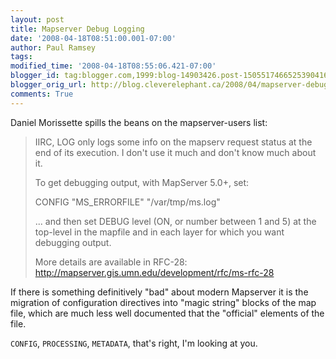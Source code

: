 ```yaml
---
layout: post
title: Mapserver Debug Logging
date: '2008-04-18T08:51:00.001-07:00'
author: Paul Ramsey
tags: 
modified_time: '2008-04-18T08:55:06.421-07:00'
blogger_id: tag:blogger.com,1999:blog-14903426.post-1505517466525390416
blogger_orig_url: http://blog.cleverelephant.ca/2008/04/mapserver-debug-logging.html
comments: True
---
```


Daniel Morissette spills the beans on the mapserver-users list:

> IIRC, LOG only logs some info on the mapserv request status at the end of its execution. I don't use it much and don't know much about it.
>
> To get debugging output, with MapServer 5.0+, set:
>
> CONFIG "MS_ERRORFILE" "/var/tmp/ms.log"
>
> ... and then set DEBUG level (ON, or number between 1 and 5) at the top-level in the mapfile and in each layer for which you want debugging output.
>
> More details are available in RFC-28: http://mapserver.gis.umn.edu/development/rfc/ms-rfc-28

If there is something definitively "bad" about modern Mapserver it is the migration of configuration directives into "magic string" blocks of the map file, which are much less well documented that the "official" elements of the file.  

`CONFIG`, `PROCESSING`, `METADATA`, that's right, I'm looking at you.
